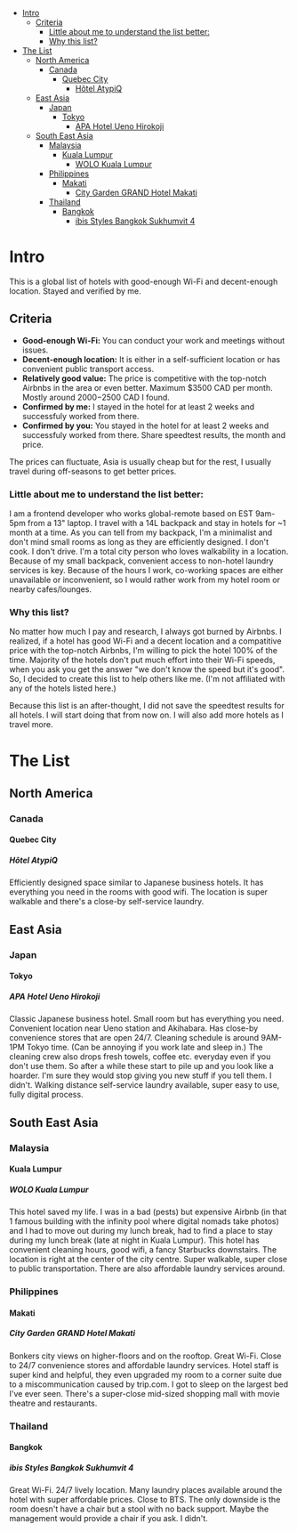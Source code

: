 - [Intro](#intro)
  - [Criteria](#criteria)
    - [Little about me to understand the list better:](#little-about-me-to-understand-the-list-better)
    - [Why this list?](#why-this-list)
- [The List](#the-list)
  - [North America](#north-america)
    - [Canada](#canada)
      - [Quebec City](#quebec-city)
        - [Hôtel AtypiQ](#hôtel-atypiq)
  - [East Asia](#east-asia)
    - [Japan](#japan)
      - [Tokyo](#tokyo)
        - [APA Hotel Ueno Hirokoji](#apa-hotel-ueno-hirokoji)
  - [South East Asia](#south-east-asia)
    - [Malaysia](#malaysia)
      - [Kuala Lumpur](#kuala-lumpur)
        - [WOLO Kuala Lumpur](#wolo-kuala-lumpur)
    - [Philippines](#philippines)
      - [Makati](#makati)
        - [City Garden GRAND Hotel Makati](#city-garden-grand-hotel-makati)
    - [Thailand](#thailand)
      - [Bangkok](#bangkok)
        - [ibis Styles Bangkok Sukhumvit 4](#ibis-styles-bangkok-sukhumvit-4)

# Intro

This is a global list of hotels with good-enough Wi-Fi and decent-enough location. Stayed and verified by me.

## Criteria

- **Good-enough Wi-Fi:** You can conduct your work and meetings without issues.
- **Decent-enough location:** It is either in a self-sufficient location or has convenient public transport access.
- **Relatively good value:** The price is competitive with the top-notch Airbnbs in the area or even better. Maximum $3500 CAD per month. Mostly around $2000-$2500 CAD I found.
- **Confirmed by me:** I stayed in the hotel for at least 2 weeks and successfuly worked from there.
- **Confirmed by you:** You stayed in the hotel for at least 2 weeks and successfuly worked from there. Share speedtest results, the month and price.

The prices can fluctuate, Asia is usually cheap but for the rest, I usually travel during off-seasons to get better prices.

### Little about me to understand the list better:

I am a frontend developer who works global-remote based on EST 9am-5pm from a 13" laptop. I travel with a 14L backpack and stay in hotels for ~1 month at a time. As you can tell from my backpack, I'm a minimalist and don't mind small rooms as long as they are efficiently designed. I don't cook. I don't drive. I'm a total city person who loves walkability in a location. Because of my small backpack, convenient access to non-hotel laundry services is key. Because of the hours I work, co-working spaces are either unavailable or inconvenient, so I would rather work from my hotel room or nearby cafes/lounges.

### Why this list?

No matter how much I pay and research, I always got burned by Airbnbs. I realized, if a hotel has good Wi-Fi and a decent location and a compatitive price with the top-notch Airbnbs, I'm willing to pick the hotel 100% of the time. Majority of the hotels don't put much effort into their Wi-Fi speeds, when you ask you get the answer "we don't know the speed but it's good". So, I decided to create this list to help others like me. (I'm not affiliated with any of the hotels listed here.)

Because this list is an after-thought, I did not save the speedtest results for all hotels. I will start doing that from now on. I will also add more hotels as I travel more.

# The List

## North America

### Canada

#### Quebec City

##### Hôtel AtypiQ

Efficiently designed space similar to Japanese business hotels. It has everything you need in the rooms with good wifi. The location is super walkable and there's a close-by self-service laundry.

## East Asia

### Japan

#### Tokyo

##### APA Hotel Ueno Hirokoji

Classic Japanese business hotel. Small room but has everything you need. Convenient location near Ueno station and Akihabara. Has close-by convenience stores that are open 24/7. Cleaning schedule is around 9AM-1PM Tokyo time. (Can be annoying if you work late and sleep in.) The cleaning crew also drops fresh towels, coffee etc. everyday even if you don't use them. So after a while these start to pile up and you look like a hoarder. I'm sure they would stop giving you new stuff if you tell them. I didn't. Walking distance self-service laundry available, super easy to use, fully digital process.

## South East Asia

### Malaysia

#### Kuala Lumpur

##### WOLO Kuala Lumpur

This hotel saved my life. I was in a bad (pests) but expensive Airbnb (in that 1 famous building with the infinity pool where digital nomads take photos) and I had to move out during my lunch break, had to find a place to stay during my lunch break (late at night in Kuala Lumpur). This hotel has convenient cleaning hours, good wifi, a fancy Starbucks downstairs. The location is right at the center of the city centre. Super walkable, super close to public transportation. There are also affordable laundry services around.

### Philippines

#### Makati

##### City Garden GRAND Hotel Makati

Bonkers city views on higher-floors and on the rooftop. Great Wi-Fi. Close to 24/7 convenience stores and affordable laundry services. Hotel staff is super kind and helpful, they even upgraded my room to a corner suite due to a miscommunication caused by trip.com. I got to sleep on the largest bed I've ever seen. There's a super-close mid-sized shopping mall with movie theatre and restaurants.

### Thailand

#### Bangkok

##### ibis Styles Bangkok Sukhumvit 4

Great Wi-Fi. 24/7 lively location. Many laundry places available around the hotel with super affordable prices. Close to BTS. The only downside is the room doesn't have a chair but a stool with no back support. Maybe the management would provide a chair if you ask. I didn't.

